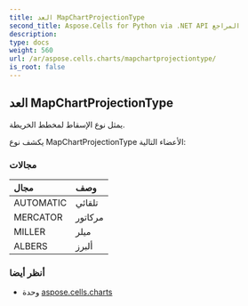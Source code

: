 ```yaml
---
title: العد MapChartProjectionType
second_title: Aspose.Cells for Python via .NET API المراجع
description:
type: docs
weight: 560
url: /ar/aspose.cells.charts/mapchartprojectiontype/
is_root: false
---
```

##  العد MapChartProjectionType
يمثل نوع الإسقاط لمخطط الخريطة.



يكشف نوع MapChartProjectionType الأعضاء التالية:

###  مجالات
| مجال| وصف|
| :- | :- |
| AUTOMATIC | تلقائي|
| MERCATOR | مركاتور|
| MILLER | ميلر|
| ALBERS | ألبرز|



###  أنظر أيضا
* وحدة [aspose.cells.charts](..)
